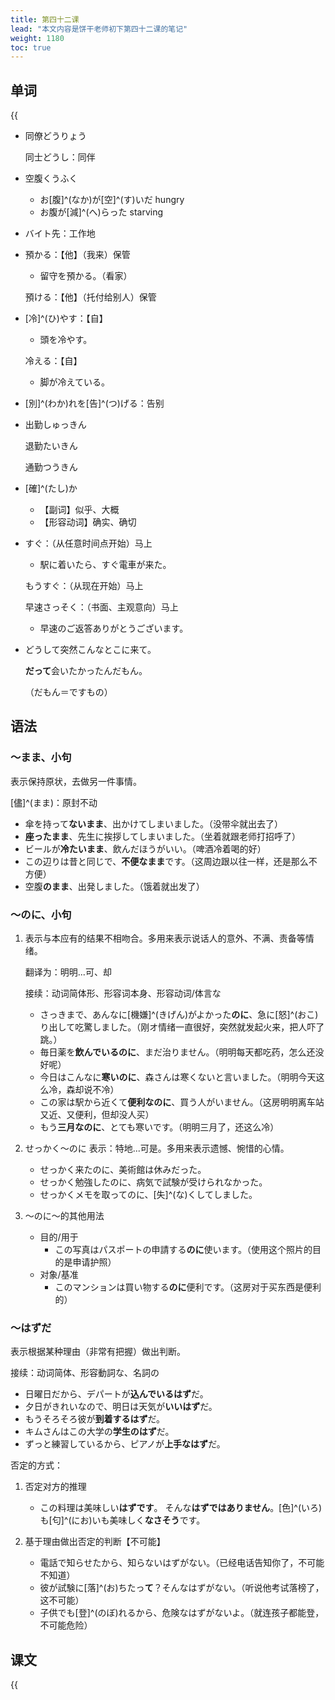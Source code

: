 ```yaml
---
title: 第四十二课
lead: "本文内容是饼干老师初下第四十二课的笔记"
weight: 1180
toc: true
---
```


## 单词

{{<audio src="https://tellyouwhat-static-1251995834.cos.ap-chongqing.myqcloud.com/audios/cs_danci/42第四十二课.mp3">}}

- 同僚どうりょう

  同士どうし：同伴

- 空腹くうふく

  - お[腹]^(なか)が[空]^(す)いだ hungry
  - お腹が[減]^(へ)らった starving

- バイト先：工作地

- 預かる：【他】（我来）保管

  - 留守を預かる。（看家）

  預ける：【他】（托付给别人）保管

- [冷]^(ひ)やす：【自】

  - 頭を冷やす。

  冷える：【自】

  - 脚が冷えている。

- [別]^(わか)れを[告]^(つ)げる：告别

- 出勤しゅっきん

  退勤たいきん

  通勤つうきん

- [確]^(たし)か

  - 【副词】似乎、大概
  - 【形容动词】确实、确切

- すぐ：（从任意时间点开始）马上

  - 駅に着いたら、すぐ電車が来た。

  もうすぐ：（从现在开始）马上

  早速さっそく：（书面、主观意向）马上

  - 早速のご返答ありがとうございます。

- どうして突然こんなとこに来て。

  **だって**会いたかったんだもん。

  （だもん＝ですもの）

## 语法

### ～まま、小句

表示保持原状，去做另一件事情。

[儘]^(まま)：原封不动

- 傘を持って**ないまま**、出かけてしまいました。（没带伞就出去了）
- **座ったまま**、先生に挨拶してしまいました。（坐着就跟老师打招呼了）
- ビールが**冷たいまま**、飲んだほうがいい。（啤酒冷着喝的好）
- この辺りは昔と同じで、**不便なまま**です。（这周边跟以往一样，还是那么不方便）
- 空腹**のまま**、出発しました。（饿着就出发了）

### ～のに、小句

1. 表示与本应有的结果不相吻合。多用来表示说话人的意外、不满、责备等情绪。

    翻译为：明明...可、却

    接续：动词简体形、形容词本身、形容动词/体言な

    - さっきまで、あんなに[機嫌]^(きげん)がよかった**のに**、急に[怒]^(おこ)り出して吃驚しました。（刚オ情绪一直很好，突然就发起火来，把人吓了跳。）
    - 毎日薬を**飲んでいるのに**、まだ治りません。（明明每天都吃药，怎么还没好呢）
    - 今日はこんなに**寒いのに**、森さんは寒くないと言いました。（明明今天这么冷，森却说不冷）
    - この家は駅から近くて**便利なのに**、買う人がいません。（这房明明离车站又近、又便利，但却没人买）
    - もう**三月なのに**、とても寒いです。（明明三月了，还这么冷）

2. せっかく～のに 表示：特地...可是。多用来表示遗憾、惋惜的心情。

    - せっかく来たのに、美術館は休みだった。
    - せっかく勉強したのに、病気で試験が受けられなかった。
    - せっかくメモを取ってのに、[失]^(な)くしてしました。

3. ～のに～的其他用法

    - 目的/用于
      - この写真はパスポートの申請する**のに**使います。（使用这个照片的目的是申请护照）
    - 对象/基准
      - このマンションは買い物する**のに**便利です。（这房对于买东西是便利的）

### ～はずだ

表示根据某种理由（非常有把握）做出判断。

接续：动词简体、形容動詞な、名詞の

- 日曜日だから、デパートが**込んでいるはず**だ。
- 夕日がきれいなので、明日は天気が**いいはず**だ。
- もうそろそろ彼が**到着するはず**だ。
- キムさんはこの大学の**学生のはず**だ。
- ずっと練習しているから、ピアノが**上手なはず**だ。

否定的方式：

1. 否定对方的推理

   - この料理は美味しい**はずです**。
     そんな**はずではありません**。[色]^(いろ)も[匂]^(にお)いも美味しく**なさそう**です。

2. 基于理由做出否定的判断【不可能】

   - 電話で知らせたから、知らないはずがない。（已经电话告知你了，不可能不知道）
   - 彼が試験に[落]^(お)ちたっ**て**？そんなはずがない。（听说他考试落榜了，这不可能）
   - 子供でも[登]^(のぼ)れるから、危険なはずがないよ。（就连孩子都能登，不可能危险）

## 课文

{{<audio src="https://tellyouwhat-static-1251995834.cos.ap-chongqing.myqcloud.com/audios/cs_kewen/37-42课 新标日初级课文/Lesson42.mp3">}}
